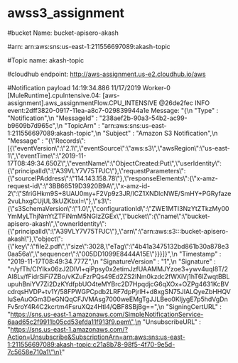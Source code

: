 # awss3_assignment

#bucket Name:
bucket-apisero-akash

#arn:
arn:aws:sns:us-east-1:211556697089:akash-topic

#Topic name:
akash-topic

#cloudhub endpoint:
http://aws-assignment.us-e2.cloudhub.io/aws

#Notification payload
14:19:34.886     11/17/2019     Worker-0     [MuleRuntime].cpuIntensive.04: [aws-assignment].aws_assignmentFlow.CPU_INTENSIVE @26de2fec     INFO
event:2dff3820-0917-11ea-a8c7-029839944a1e Message: "{\n  \"Type\" : \"Notification\",\n  \"MessageId\" : \"238aef2b-90a3-54b2-ac99-b9609b7d965c\",\n  \"TopicArn\" : \"arn:aws:sns:us-east-1:211556697089:akash-topic\",\n  \"Subject\" : \"Amazon S3 Notification\",\n  \"Message\" : \"{\\\"Records\\\":[{\\\"eventVersion\\\":\\\"2.1\\\",\\\"eventSource\\\":\\\"aws:s3\\\",\\\"awsRegion\\\":\\\"us-east-1\\\",\\\"eventTime\\\":\\\"2019-11-17T08:49:34.650Z\\\",\\\"eventName\\\":\\\"ObjectCreated:Put\\\",\\\"userIdentity\\\":{\\\"principalId\\\":\\\"A39VLY7V75TPJC\\\"},\\\"requestParameters\\\":{\\\"sourceIPAddress\\\":\\\"114.143.158.78\\\"},\\\"responseElements\\\":{\\\"x-amz-request-id\\\":\\\"3BB66519D3920B9A\\\",\\\"x-amz-id-2\\\":\\\"SfriGHkm9S+8UAU0my+F2Vp9z3JR/ICZ1XNDlcNWE/SmHY+PGRyfaze2vuLhxgCUjUL3kUZKbxI=\\\"},\\\"s3\\\":{\\\"s3SchemaVersion\\\":\\\"1.0\\\",\\\"configurationId\\\":\\\"ZWE1MTI3NzYtZTkzMy00YmMyLThjNmYtZTFiNmM5NGIzZGEx\\\",\\\"bucket\\\":{\\\"name\\\":\\\"bucket-apisero-akash\\\",\\\"ownerIdentity\\\":{\\\"principalId\\\":\\\"A39VLY7V75TPJC\\\"},\\\"arn\\\":\\\"arn:aws:s3:::bucket-apisero-akash\\\"},\\\"object\\\":{\\\"key\\\":\\\"file2.pdf\\\",\\\"size\\\":3028,\\\"eTag\\\":\\\"4b41a3475132bd861b30a878e30aa56a\\\",\\\"sequencer\\\":\\\"005DD1099E8444A15E\\\"}}}]}\",\n  \"Timestamp\" : \"2019-11-17T08:49:34.777Z\",\n  \"SignatureVersion\" : \"1\",\n  \"Signature\" : \"n/yfTh/ClYIkx06zJ2DIVl+qiPpsy0x2etimJzfUAAMMJYzoe3+ywv4uqI8T/2AI8Lv/fFidrSiFi7ZBo/vKZuFzrPQs49Ed2ZS2lNm0kzdc2fWXiVj1hT6lZwqtBBLupuhBniYV7Zi2DzKYdfpbUO4teMYBrc2D7HpqdjcG6qXOx+OZPg4631KcBVcdrqsHVDP+tv1Y/58FPWGPCpdb2LRF7dpPjrlH+d8xgSN75JIALQyeZbHHQVIuSeAuOGm3DeGNQqCFJVMAsg7000weEMgTgJJLBeo0KIjygE7p5hdVgDnFv5roY4R4C2kcrtm4FsruXQz4Htl4/QBF8SBjBg==\",\n  \"SigningCertURL\" : \"https://sns.us-east-1.amazonaws.com/SimpleNotificationService-6aad65c2f9911b05cd53efda11f913f9.pem\",\n  \"UnsubscribeURL\" : \"https://sns.us-east-1.amazonaws.com/?Action=Unsubscribe&SubscriptionArn=arn:aws:sns:us-east-1:211556697089:akash-topic:c21a8b78-98f5-4f70-9e5d-7c5658e710a1\"\n}"
